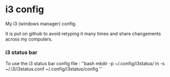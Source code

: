 # i3 config
My i3 (windows manager) config.

It is put on github to avoid retyping it many times and share changements across my computers.


### i3 status bar
To use the i3 status bar config file : 
''bash
mkdir -p ~/.config/i3status/
ln -s ~/.i3/i3status.conf ~/.config/i3status/config
''
